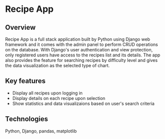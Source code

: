 # Recipe App

## Overview

Recipe App is a full stack application built by Python using Django web framework and it comes with the admin panel to perform CRUD operations on the database. With Django's user authentication and view protection, only registered users have access to the recipes list and its details. The app also provides the feature for searching recipes by difficulty level and gives the data visualization as the selected type of chart. 

## Key features

- Display all recipes upon logging in
- Display details on each recipe upon selection
- Show statistics and data visualizaions based on user's search criteria

## Technologies

Python, Django, pandas, matplotlib
